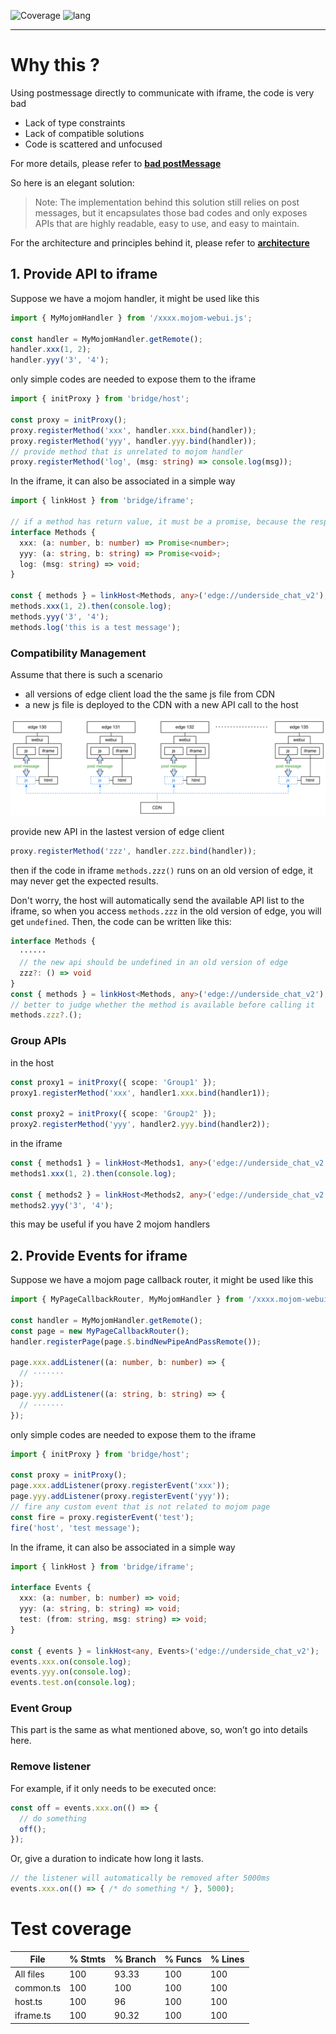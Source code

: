 ![Coverage](https://img.shields.io/badge/coverage-100%25-brightgreen)
![lang](https://img.shields.io/badge/lang-typescript-red.svg)

---

# Why this ?
Using postmessage directly to communicate with iframe, the code is very bad
* Lack of type constraints
* Lack of compatible solutions
* Code is scattered and unfocused

For more details, please refer to **[bad postMessage](./docs//bad-post-message.md)**

So here is an elegant solution:
> Note: The implementation behind this solution still relies on post messages, but it encapsulates those bad codes and only exposes APIs that are highly readable, easy to use, and easy to maintain.

For the architecture and principles behind it, please refer to **[architecture](./docs/architecture.md)**

## 1. Provide API to iframe
Suppose we have a mojom handler, it might be used like this
```ts
import { MyMojomHandler } from '/xxxx.mojom-webui.js';

const handler = MyMojomHandler.getRemote();
handler.xxx(1, 2);
handler.yyy('3', '4');
```

only simple codes are needed to expose them to the iframe
```ts
import { initProxy } from 'bridge/host';

const proxy = initProxy();
proxy.registerMethod('xxx', handler.xxx.bind(handler));
proxy.registerMethod('yyy', handler.yyy.bind(handler));
// provide method that is unrelated to mojom handler
proxy.registerMethod('log', (msg: string) => console.log(msg));
```

In the iframe, it can also be associated in a simple way
```ts
import { linkHost } from 'bridge/iframe';

// if a method has return value, it must be a promise, because the response received after post message must be asynchronous
interface Methods {
  xxx: (a: number, b: number) => Promise<number>;
  yyy: (a: string, b: string) => Promise<void>;
  log: (msg: string) => void;
}

const { methods } = linkHost<Methods, any>('edge://underside_chat_v2');
methods.xxx(1, 2).then(console.log);
methods.yyy('3', '4');
methods.log('this is a test message');
```


### Compatibility Management
Assume that there is such a scenario
* all versions of edge client load the the same js file from CDN
* a new js file is deployed to the CDN with a new API call to the host

![image](./docs/1745895384329.png)

provide new API in the lastest version of edge client
```ts
proxy.registerMethod('zzz', handler.zzz.bind(handler));
```

then if the code in iframe `methods.zzz()` runs on an old version of edge, it may never get the expected results.

Don't worry, the host will automatically send the available API list to the iframe, so when you access `methods.zzz` in the old version of edge, you will get `undefined`. Then, the code can be written like this:
```ts
interface Methods {
  ······
  // the new api should be undefined in an old version of edge
  zzz?: () => void
}
const { methods } = linkHost<Methods, any>('edge://underside_chat_v2');
// better to judge whether the method is available before calling it
methods.zzz?.();
```

### Group APIs
in the host
```ts
const proxy1 = initProxy({ scope: 'Group1' });
proxy1.registerMethod('xxx', handler1.xxx.bind(handler1));

const proxy2 = initProxy({ scope: 'Group2' });
proxy2.registerMethod('yyy', handler2.yyy.bind(handler2));
```

in the iframe
```ts
const { methods1 } = linkHost<Methods1, any>('edge://underside_chat_v2', { scope: 'Group1' });
methods1.xxx(1, 2).then(console.log);

const { methods2 } = linkHost<Methods2, any>('edge://underside_chat_v2', { scope: 'Group2' });
methods2.yyy('3', '4');
```

this may be useful if you have 2 mojom handlers


## 2. Provide Events for iframe
Suppose we have a mojom page callback router, it might be used like this
```ts
import { MyPageCallbackRouter, MyMojomHandler } from '/xxxx.mojom-webui.js';

const handler = MyMojomHandler.getRemote();
const page = new MyPageCallbackRouter();
handler.registerPage(page.$.bindNewPipeAndPassRemote());

page.xxx.addListener((a: number, b: number) => {
  // ·······
});
page.yyy.addListener((a: string, b: string) => {
  // ·······
});
```

only simple codes are needed to expose them to the iframe
```ts
import { initProxy } from 'bridge/host';

const proxy = initProxy();
page.xxx.addListener(proxy.registerEvent('xxx'));
page.yyy.addListener(proxy.registerEvent('yyy'));
// fire any custom event that is not related to mojom page
const fire = proxy.registerEvent('test');
fire('host', 'test message');
```

In the iframe, it can also be associated in a simple way
```ts
import { linkHost } from 'bridge/iframe';

interface Events {
  xxx: (a: number, b: number) => void;
  yyy: (a: string, b: string) => void;
  test: (from: string, msg: string) => void;
}

const { events } = linkHost<any, Events>('edge://underside_chat_v2');
events.xxx.on(console.log);
events.yyy.on(console.log);
events.test.on(console.log);
```

### Event Group
This part is the same as what mentioned above, so, won’t go into details here.

### Remove listener
For example, if it only needs to be executed once:
```ts
const off = events.xxx.on(() => {
  // do something
  off();
});
```

Or, give a duration to indicate how long it lasts.
```ts
// the listener will automatically be removed after 5000ms
events.xxx.on(() => { /* do something */ }, 5000);
```


# Test coverage

File       | % Stmts | % Branch | % Funcs | % Lines
-----------|---------|----------|---------|--------
All files  |     100 |    93.33 |     100 |     100
 common.ts |     100 |      100 |     100 |     100
 host.ts   |     100 |       96 |     100 |     100
 iframe.ts |     100 |    90.32 |     100 |     100

